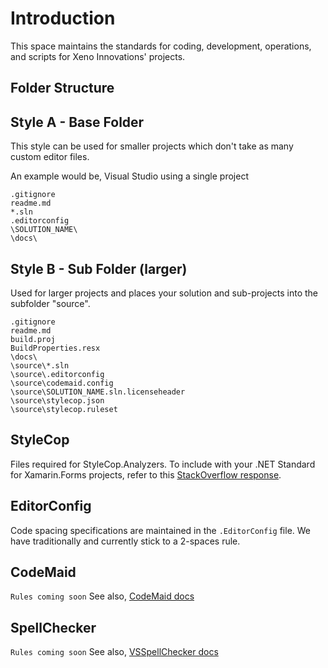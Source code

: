 # Introduction
This space maintains the standards for coding, development, operations, and scripts for Xeno Innovations' projects.

## Folder Structure

## Style A - Base Folder
This style can be used for smaller projects which don't take as many custom editor files.

An example would be, Visual Studio using a single project
```
.gitignore
readme.md
*.sln
.editorconfig
\SOLUTION_NAME\
\docs\
```

## Style B - Sub Folder (larger)
Used for larger projects and places your solution and sub-projects into the subfolder "source".

```
.gitignore
readme.md
build.proj
BuildProperties.resx
\docs\
\source\*.sln
\source\.editorconfig
\source\codemaid.config
\source\SOLUTION_NAME.sln.licenseheader
\source\stylecop.json
\source\stylecop.ruleset
```

## StyleCop
Files required for StyleCop.Analyzers. To include with your .NET Standard for Xamarin.Forms projects, refer to this [StackOverflow response](https://stackoverflow.com/questions/52742473/how-to-get-a-stylecop-ruleset-trough-nuget-in-a-net-standard-project/54063152#54063152).

## EditorConfig
Code spacing specifications are maintained in the ``.EditorConfig`` file. We have traditionally and currently stick to a 2-spaces rule.

## CodeMaid
``Rules coming soon``
See also, [CodeMaid docs](http://www.codemaid.net/)

## SpellChecker
``Rules coming soon``
See also, [VSSpellChecker docs](https://github.com/EWSoftware/VSSpellChecker/wiki)

